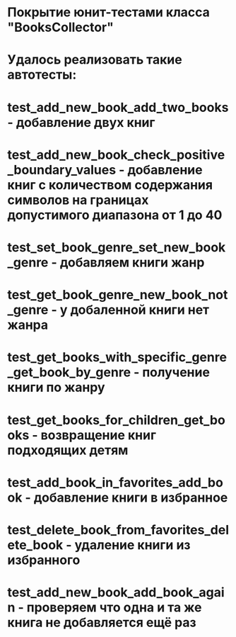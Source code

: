 # Покрытие юнит-тестами класса "BooksCollector"
# Удалось реализовать такие автотесты:
# test_add_new_book_add_two_books - добавление двух книг
# test_add_new_book_check_positive_boundary_values - добавление книг с количеством содержания символов на границах допустимого диапазона от 1 до 40
# test_set_book_genre_set_new_book_genre - добавляем книги жанр
# test_get_book_genre_new_book_not_genre - у добаленной книги нет жанра
# test_get_books_with_specific_genre_get_book_by_genre - получение книги по жанру
# test_get_books_for_children_get_books - возвращение книг подходящих детям
# test_add_book_in_favorites_add_book - добавление книги в избранное
# test_delete_book_from_favorites_delete_book - удаление книги из избранного
# test_add_new_book_add_book_again - проверяем что одна и та же книга не добавляется ещё раз